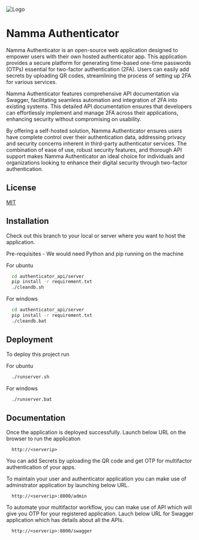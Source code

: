 
![Logo](https://namma-authenticator.s3.ap-southeast-2.amazonaws.com/Namma+Authenticator.png)
# Namma Authenticator

Namma Authenticator is an open-source web application designed to empower users with their own hosted authenticator app. This application provides a secure platform for generating time-based one-time passwords (OTPs) essential for two-factor authentication (2FA). Users can easily add secrets by uploading QR codes, streamlining the process of setting up 2FA for various services.

Namma Authenticator features comprehensive API documentation via Swagger, facilitating seamless automation and integration of 2FA into existing systems. This detailed API documentation ensures that developers can effortlessly implement and manage 2FA across their applications, enhancing security without compromising on usability.

By offering a self-hosted solution, Namma Authenticator ensures users have complete control over their authentication data, addressing privacy and security concerns inherent in third-party authenticator services. The combination of ease of use, robust security features, and thorough API support makes Namma Authenticator an ideal choice for individuals and organizations looking to enhance their digital security through two-factor authentication.




## License

[MIT](https://choosealicense.com/licenses/mit/)


## Installation

Check out this branch to your local or server where you want to host the application. 

Pre-requisites - We would need Python and pip running on the machine

For ubuntu
```bash
  cd authenticator_api/server
  pip install -r requirement.txt
  ./cleandb.sh
```

For windows
```bash
  cd authenticator_api/server
  pip install -r requirement.txt
  ./cleandb.bat
```
    
## Deployment

To deploy this project run

For ubuntu
```bash
  ./runserver.sh
```

For windows
```bash
  ./runserver.bat
```


## Documentation

Once the application is deployed successfully. Launch below URL on the browser to run the application

```http
  http://<serverip>
```
You can add Secrets by uploading the QR code and get OTP for multifactor authentication of your apps.

To maintain your user and authenticator application you can make use of adminstrator application by launching below URL.

```http
  http://<serverip>:8000/admin
```

To automate your multifactor workflow, you can make use of API which will give you OTP for your registered application. Lauch below URL for Swagger application which has details about all the APIs.

```http
  http://<serverip>:8000/swagger
```
